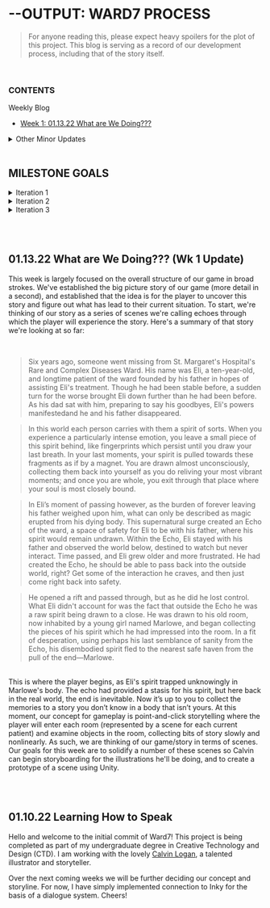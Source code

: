 # --OUTPUT: WARD7 PROCESS

> For anyone reading this, please expect heavy spoilers for the plot of this project. This blog is serving as a record of our development process, including that of the story itself.

<br>

### CONTENTS
  Weekly Blog
  + [Week 1: 01.13.22 What are We Doing???](https://github.com/Invisii/Ward7/blob/master/Process/README.md#011322-what-are-we-doing-wk-1-update)

  <details>
    <summary>Other Minor Updates</summary>
  
  &nbsp;&nbsp;&nbsp;&nbsp;&nbsp;&nbsp;[01.10.22 Learning How to Speak](https://github.com/Invisii/Ward7/tree/master/Process#011022-learning-how-to-speak)
  </details>
  <br>
  
## MILESTONE GOALS
<details>
  <summary>Iteration 1</summary>
  <ol>
    <li>completed character and environment designs
    <ul>
      <li>characters will be in their final forms with appropriate documentation</li>
      <li>environments will be sketched out in their final form with labels </li>
    </ul>
    </li>
    <li>rough thumbnails/storyboards of all scenes
      <ul>
        <li>rough drawings of all scenes will be completed</li>
      </ul>
    </li>
    <li>hand animation call sheet
      <ul>
        <li>a detailed list of all hand animations for the project will be completed</li>
      </ul>
    </li>
    <li>final plot structure
      <ul>
        <li>
          narrative map will be completed detailing:
          <ul>
            <li>overarching story</li>
            <li>how each “room” interacts with this story</li>
            <li>how players will uncover the story within each “room”</li>
          </ul>
        </li>
      </ul>
    </li>
    <li>
      functional prototype with:
      <ul>
        <li>multiple scenes with scene changes</li>
        <li>choices/interactions</li>
        <li>basic graphical effects (parallax, typing)</li>
      </ul>
    </li>
  </ol>
</details>
<details>
  <summary>Iteration 2</summary>
  <ol>
    <li>
      interaction map
      <ul>
        <li>each clickable item in every scene will be mapped to its interaction and how those interactions serve the larger story</li>
      </ul>
    </li>
    <li>
      all character scene gestures
      <ul>
        <li>Every instance of a character will be roughed out so that the drawings are ready to be lined and colored</li>
      </ul>
    </li>
    <li>
      prop list
      <ul>
        <li>
          a list of all the props, the level of detail that they need to be completed in, and the room in which they will be placed will be completed
        </li>
      </ul>
    </li>
    <li>
      all hand animation roughs
      <ul>
        <li>any hand animation will have rough versions of each frame completed</li>
      </ul>
    </li>
    <li>
      all dialogue complete
      <ul>
        <li>everything read by the player that is “spoken” by a character will be written and organized utilizing the interaction map</li>
      </ul>
    </li>
    <li>functional prototype with a few polished scenes</li>
    <li>polished UI</li>
  </ol>
</details>
<details>
  <summary>Iteration 3</summary>
  <ol>
    <li>
      all flat renders complete
      <ul>
        <li>All characters, scenes, and props will be rendered in flat colored and ready to be completed with a lighting pass</li>
      </ul>
    </li>
    <li>all hand animations complete</li>
    <li>
      all writing complete
      <ul>
        <li>Everything that the player reads will be fully written</li>
      </ul>
    </li>
    <li>half of scenes fully implemented</li>
  </ol>
</details>
 
 <br><br>
 
## 01.13.22 What are We Doing??? (Wk 1 Update)
This week is largely focused on the overall structure of our game in broad strokes. We've established the big picture story of our game (more detail in a second), and established that the idea is for the player to uncover this story and figure out what has lead to their current situation. To start, we're thinking of our story as a series of scenes we're calling echoes through which the player will experience the story. Here's a summary of that story we're looking at so far:

<br>

> Six years ago, someone went missing from St. Margaret's Hospital's Rare and Complex Diseases Ward. His name was Eli, a ten-year-old, and longtime patient of the ward founded by his father in hopes of assisting Eli's treatment. Though he had been stable before, a sudden turn for the worse brought Eli down further than he had been before. As his dad sat with him, preparing to say his goodbyes, Eli's powers manifestedand he and his father disappeared.

> In this world each person carries with them a spirit of sorts. When you experience a particularly intense emotion, you leave a small piece of this spirit behind, like fingerprints which persist until you draw your last breath. In your last moments, your spirit is pulled towards these fragments as if by a magnet. You are drawn almost unconsciously, collecting them back into yourself as you do reliving your most vibrant moments; and once you are whole, you exit through that place where your soul is most closely bound.

> In Eli’s moment of passing however, as the burden of forever leaving his father weighed upon him, what can only be described as magic erupted from his dying body. This supernatural surge created an Echo of the ward, a space of safety for Eli to be with his father, where his spirit would remain undrawn. Within the Echo, Eli stayed with his father and observed the world below, destined to watch but never interact. Time passed, and Eli grew older and more frustrated. He had created the Echo, he should be able to pass back into the outside world, right? Get some of the interaction he craves, and then just come right back into safety. 

> He opened a rift and passed through, but as he did he lost control. What Eli didn't account for was the fact that outside the Echo he was a raw spirit being drawn to a close. He was drawn to his old room, now inhabited by a young girl named Marlowe, and began collecting the pieces of his spirit which he had impressed into the room. In a fit of desperation, using perhaps his last semblance of sanity from the Echo, his disembodied spirit fled to the nearest safe haven from the pull of the end—Marlowe.

<br>
This is where the player begins, as Eli's spirit trapped unknowingly in Marlowe's body. The echo had provided a stasis for his spirit, but here back in the real world, the end is inevitable. Now it’s up to you to collect the memories to a story you don’t know in a body that isn’t yours. At this moment, our concept for gameplay is point-and-click storytelling where the player will enter each room (represented by a scene for each current patient) and examine objects in the room, collecting bits of story slowly and nonlinearly. As such, we are thinking of our game/story in terms of scenes. Our goals for this week are to solidify a number of these scenes so Calvin can begin storyboarding for the illustrations he'll be doing, and to create a prototype of a scene using Unity.

<br><br>

## 01.10.22 Learning How to Speak
Hello and welcome to the initial commit of Ward7! This project is being completed as part of my undergraduate degree in Creative Technology and Design (CTD). I am working with the lovely [Calvin Logan](https://www.calvinlogan.org/), a talented illustrator and storyteller.

Over the next coming weeks we will be further deciding our concept and storyline. For now, I have simply implemented connection to Inky for the basis of a dialogue system. Cheers!
